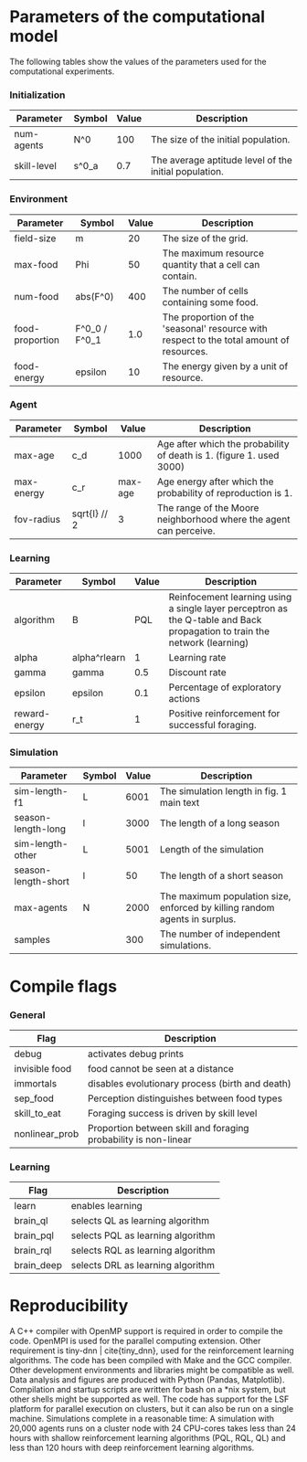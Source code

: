 # Parameters of the computational model

The following tables show the values of the parameters used for the computational experiments.

### Initialization

| Parameter     | Symbol    | Value     | Description                           |
|---|---|---|---|
| num-agents    |  N^0      | 100       | The size of the initial population.   | 
| skill-level   |  s^0_a    | 0.7       | The average aptitude level of the initial population. |


### Environment

| Parameter     | Symbol    | Value     | Description                           |
|---|---|---|---| 
|    field-size |  m  | 20 | The size of the grid. |  | 
|    max-food | Phi | 50 | The maximum resource quantity that a cell can contain.    | 
|    num-food | abs(F^0) | 400 | The number of cells containing some food.    | 
|    food-proportion | F^0_0 / F^0_1 | 1.0 | The proportion of the 'seasonal' resource with  respect to the total amount of resources. | 
|    food-energy | epsilon | 10 | The energy given by a unit of resource.    | 

### Agent

| Parameter | Symbol | Value | Description    | 
|---|---|---|---| 
|    max-age | c_d | 1000 | Age after which the probability of death is 1. (figure 1. used 3000) |   
|    max-energy | c_r | max-age | Age energy after which the probability of  reproduction is 1.   | 
|    fov-radius | sqrt{I} // 2 | 3 | The range of the Moore neighborhood where the agent can perceive. |

### Learning

| Parameter     | Symbol    | Value     | Description                           | 
|---|---|---|---| 
| algorithm     | B         | PQL       | Reinfocement learning using a single layer perceptron as the Q-table and Back propagation to train the network (learning) | 
| alpha  | alpha^rlearn   | 1 | Learning rate | 
| gamma  | gamma    | 0.5 | Discount rate    | 
| epsilon  | epsilon  | 0.1 | Percentage of exploratory actions | 
| reward-energy | r_t | 1 | Positive reinforcement for successful foraging. |

### Simulation

| Parameter             | Symbol | Value    | Description    | 
|---|---|---|---| 
| sim-length-f1         | L      | 6001     | The simulation length in fig. 1 main text |
| season-length-long    | l      | 3000     | The length of a long season |
| sim-length-other      | L      | 5001     | Length of the simulation |   
| season-length-short   | l      | 50       | The length of a short season  | 
| max-agents            | N      | 2000     | The maximum population size, enforced by killing random agents in surplus.                | 
| samples               |  | 300     | The number of independent simulations. | 

# Compile flags

### General

| Flag              | Description                                       |
|---|---|
| debug             | activates debug prints                            | 
| invisible food    | food cannot be seen at a distance                 | 
| immortals         | disables evolutionary process (birth and death)   | 
| sep_food          | Perception distinguishes between food types       | 
| skill_to_eat      | Foraging success is driven by skill level         | 
| nonlinear_prob    | Proportion between skill and foraging probability is non-linear    | 

### Learning

| Flag              | Description                                       |
|---|---| 
|    learn | enables learning                       | 
|    brain_ql | selects QL as learning algorithm    | 
|    brain_pql | selects PQL as learning algorithm  | 
|    brain_rql | selects RQL as learning algorithm  | 
|    brain_deep | selects DRL as learning algorithm | 

# Reproducibility

A C++ compiler with OpenMP support is required in order to compile the code.
OpenMPI is used for the parallel computing extension. Other requirement is tiny-dnn  | cite{tiny_dnn}, used for the reinforcement learning algorithms. The code has been compiled with Make and the GCC compiler. 
Other development environments and libraries might be compatible as well.
Data analysis and figures are produced with Python (Pandas, Matplotlib).
Compilation and startup scripts are written for bash on a *nix system, but other shells might be supported as well.
The code has support for the LSF platform for parallel execution on clusters, but it can also be run on a single machine.
Simulations complete in a reasonable time: A simulation with 20,000 agents runs on a cluster node with 24 CPU-cores takes less than 24 hours with shallow reinforcement learning algorithms (PQL, RQL, QL) and less than 120 hours with deep reinforcement learning algorithms.
